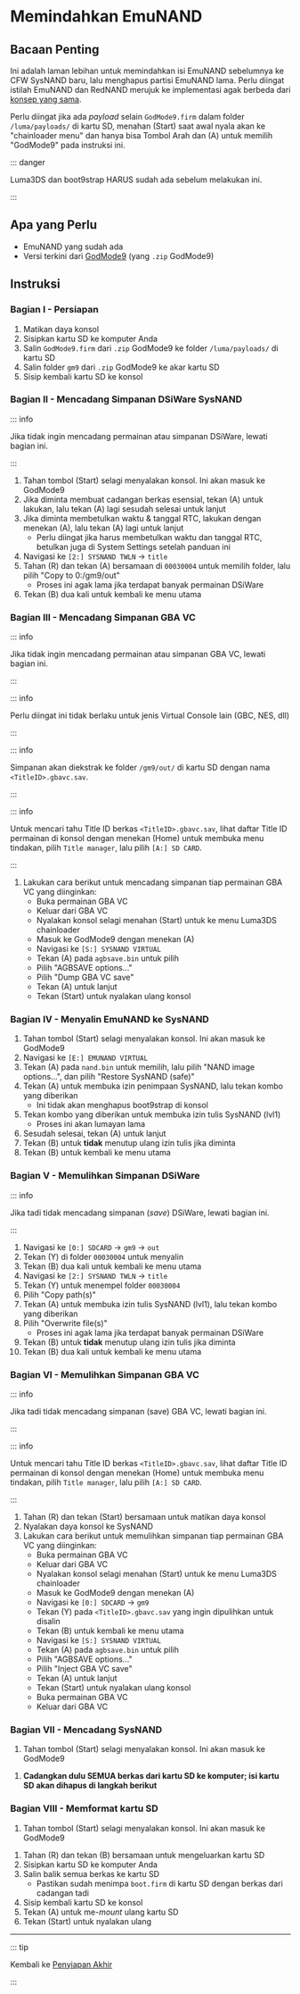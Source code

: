 # Memindahkan EmuNAND

## Bacaan Penting

Ini adalah laman lebihan untuk memindahkan isi EmuNAND sebelumnya ke CFW SysNAND baru, lalu menghapus partisi EmuNAND lama. Perlu diingat istilah EmuNAND dan RedNAND merujuk ke implementasi agak berbeda dari [konsep yang sama](http://3dbrew.org/wiki/NAND_Redirection).

Perlu diingat jika ada _payload_ selain `GodMode9.firm` dalam folder `/luma/payloads/` di kartu SD, menahan (Start) saat awal nyala akan ke "chainloader menu" dan hanya bisa Tombol Arah dan (A) untuk memilih "GodMode9" pada instruksi ini.

::: danger

Luma3DS dan boot9strap HARUS sudah ada sebelum melakukan ini.

:::

## Apa yang Perlu

- EmuNAND yang sudah ada
- Versi terkini dari [GodMode9](https://github.com/d0k3/GodMode9/releases/latest) (yang `.zip` GodMode9)

## Instruksi

### Bagian I - Persiapan

1. Matikan daya konsol
2. Sisipkan kartu SD ke komputer Anda
3. Salin `GodMode9.firm` dari `.zip` GodMode9 ke folder `/luma/payloads/` di kartu SD
4. Salin folder `gm9` dari `.zip` GodMode9 ke akar kartu SD
5. Sisip kembali kartu SD ke konsol

### Bagian II - Mencadang Simpanan DSiWare SysNAND

::: info

Jika tidak ingin mencadang permainan atau simpanan DSiWare, lewati bagian ini.

:::

1. Tahan tombol (Start) selagi menyalakan konsol. Ini akan masuk ke GodMode9
2. Jika diminta membuat cadangan berkas esensial, tekan (A) untuk lakukan, lalu tekan (A) lagi sesudah selesai untuk lanjut
3. Jika diminta membetulkan waktu & tanggal RTC, lakukan dengan menekan (A), lalu tekan (A) lagi untuk lanjut
    - Perlu diingat jika harus membetulkan waktu dan tanggal RTC, betulkan juga di System Settings setelah panduan ini
4. Navigasi ke `[2:] SYSNAND TWLN` -> `title`
5. Tahan (R) dan tekan (A) bersamaan di `00030004` untuk memilih folder, lalu pilih "Copy to 0:/gm9/out"
    - Proses ini agak lama jika terdapat banyak permainan DSiWare
6. Tekan (B) dua kali untuk kembali ke menu utama

### Bagian III - Mencadang Simpanan GBA VC

::: info

Jika tidak ingin mencadang permainan atau simpanan GBA VC, lewati bagian ini.

:::

::: info

Perlu diingat ini tidak berlaku untuk jenis Virtual Console lain (GBC, NES, dll)

:::

::: info

Simpanan akan diekstrak ke folder `/gm9/out/` di kartu SD dengan nama `<TitleID>.gbavc.sav`.

:::

::: info

Untuk mencari tahu Title ID berkas `<TitleID>.gbavc.sav`, lihat daftar Title ID permainan di konsol dengan menekan (Home) untuk membuka menu tindakan, pilih `Title manager`, lalu pilih `[A:] SD CARD`.

:::

1. Lakukan cara berikut untuk mencadang simpanan tiap permainan GBA VC yang diinginkan:
    - Buka permainan GBA VC
    - Keluar dari GBA VC
    - Nyalakan konsol selagi menahan (Start) untuk ke menu Luma3DS chainloader
    - Masuk ke GodMode9 dengan menekan (A)
    - Navigasi ke `[S:] SYSNAND VIRTUAL`
    - Tekan (A) pada `agbsave.bin` untuk pilih
    - Pilih "AGBSAVE options..."
    - Pilih "Dump GBA VC save"
    - Tekan (A) untuk lanjut
    - Tekan (Start) untuk nyalakan ulang konsol

### Bagian IV - Menyalin EmuNAND ke SysNAND

1. Tahan tombol (Start) selagi menyalakan konsol. Ini akan masuk ke GodMode9
2. Navigasi ke `[E:] EMUNAND VIRTUAL`
3. Tekan (A) pada `nand.bin` untuk memilih, lalu pilih "NAND image options...", dan pilih "Restore SysNAND (safe)"
4. Tekan (A) untuk membuka izin penimpaan SysNAND, lalu tekan kombo yang diberikan
    - Ini tidak akan menghapus boot9strap di konsol
5. Tekan kombo yang diberikan untuk membuka izin tulis SysNAND (lvl1)
    - Proses ini akan lumayan lama
6. Sesudah selesai, tekan (A) untuk lanjut
7. Tekan (B) untuk **tidak** menutup ulang izin tulis jika diminta
8. Tekan (B) untuk kembali ke menu utama

### Bagian V - Memulihkan Simpanan DSiWare

::: info

Jika tadi tidak mencadang simpanan (_save_) DSiWare, lewati bagian ini.

:::

1. Navigasi ke `[0:] SDCARD` -> `gm9` -> `out`
2. Tekan (Y) di folder `00030004` untuk menyalin
3. Tekan (B) dua kali untuk kembali ke menu utama
4. Navigasi ke `[2:] SYSNAND TWLN` -> `title`
5. Tekan (Y) untuk menempel folder `00030004`
6. Pilih "Copy path(s)"
7. Tekan (A) untuk membuka izin tulis SysNAND (lvl1), lalu tekan kombo yang diberikan
8. Pilih "Overwrite file(s)"
    - Proses ini agak lama jika terdapat banyak permainan DSiWare
9. Tekan (B) untuk **tidak** menutup ulang izin tulis jika diminta
10. Tekan (B) dua kali untuk kembali ke menu utama

### Bagian VI - Memulihkan Simpanan GBA VC

::: info

Jika tadi tidak mencadang simpanan (save) GBA VC, lewati bagian ini.

:::

::: info

Untuk mencari tahu Title ID berkas `<TitleID>.gbavc.sav`, lihat daftar Title ID permainan di konsol dengan menekan (Home) untuk membuka menu tindakan, pilih `Title manager`, lalu pilih `[A:] SD CARD`.

:::

1. Tahan (R) dan tekan (Start) bersamaan untuk matikan daya konsol
2. Nyalakan daya konsol ke SysNAND
3. Lakukan cara berikut untuk memulihkan simpanan tiap permainan GBA VC yang diinginkan:
    - Buka permainan GBA VC
    - Keluar dari GBA VC
    - Nyalakan konsol selagi menahan (Start) untuk ke menu Luma3DS chainloader
    - Masuk ke GodMode9 dengan menekan (A)
    - Navigasi ke `[0:] SDCARD` -> `gm9`
    - Tekan (Y) pada `<TitleID>.gbavc.sav` yang ingin dipulihkan untuk disalin
    - Tekan (B) untuk kembali ke menu utama
    - Navigasi ke `[S:] SYSNAND VIRTUAL`
    - Tekan (A) pada `agbsave.bin` untuk pilih
    - Pilih "AGBSAVE options..."
    - Pilih "Inject GBA VC save"
    - Tekan (A) untuk lanjut
    - Tekan (Start) untuk nyalakan ulang konsol
    - Buka permainan GBA VC
    - Keluar dari GBA VC

### Bagian VII - Mencadang SysNAND

1. Tahan tombol (Start) selagi menyalakan konsol. Ini akan masuk ke GodMode9

<!--@include: ./_include/nand-backup.md -->

1. **Cadangkan dulu SEMUA berkas dari kartu SD ke komputer; isi kartu SD akan dihapus di langkah berikut**

### Bagian VIII - Memformat kartu SD

1. Tahan tombol (Start) selagi menyalakan konsol. Ini akan masuk ke GodMode9

<!--@include: ./_include/format-sd-gm9.md -->

1. Tahan (R) dan tekan (B) bersamaan untuk mengeluarkan kartu SD
2. Sisipkan kartu SD ke komputer Anda
3. Salin balik semua berkas ke kartu SD
    - Pastikan sudah menimpa `boot.firm` di kartu SD dengan berkas dari cadangan tadi
4. Sisip kembali kartu SD ke konsol
5. Tekan (A) untuk me-_mount_ ulang kartu SD
6. Tekan (Start) untuk nyalakan ulang

___

::: tip

Kembali ke [Penyiapan Akhir](finalizing-setup)

:::
